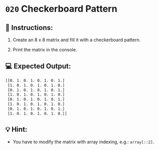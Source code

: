 # `020` Checkerboard Pattern

## 📝 Instructions:

1. Create an 8 x 8 matrix and fill it with a checkerboard pattern.

2. Print the matrix in the console.

## 💻 Expected Output:

```bash
[[0. 1. 0. 1. 0. 1. 0. 1.]
 [1. 0. 1. 0. 1. 0. 1. 0.]
 [0. 1. 0. 1. 0. 1. 0. 1.]
 [1. 0. 1. 0. 1. 0. 1. 0.]
 [0. 1. 0. 1. 0. 1. 0. 1.]
 [1. 0. 1. 0. 1. 0. 1. 0.]
 [0. 1. 0. 1. 0. 1. 0. 1.]
 [1. 0. 1. 0. 1. 0. 1. 0.]]
```

## 💡 Hint:

+ You have to modify the matrix with array indexing, e.g.: `array[::2]`.
